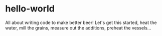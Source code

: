# hello-world

All about writing code to make better beer!
Let's get this started, heat the water, mill the grains, measure out the additions, preheat the vessels...
